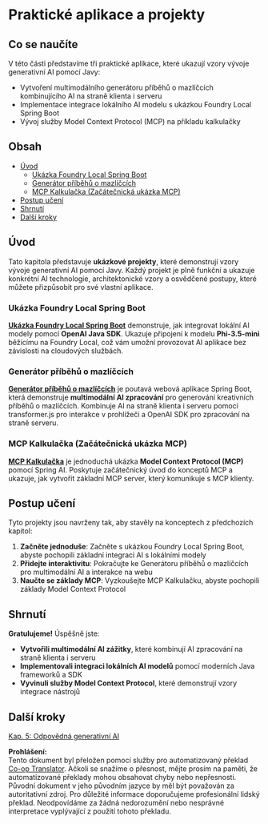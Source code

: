 <!--
CO_OP_TRANSLATOR_METADATA:
{
  "original_hash": "d45b8e2291ab1357592c904c103cbc81",
  "translation_date": "2025-07-28T11:07:51+00:00",
  "source_file": "04-PracticalSamples/README.md",
  "language_code": "cs"
}
-->
# Praktické aplikace a projekty

## Co se naučíte
V této části představíme tři praktické aplikace, které ukazují vzory vývoje generativní AI pomocí Javy:
- Vytvoření multimodálního generátoru příběhů o mazlíčcích kombinujícího AI na straně klienta i serveru
- Implementace integrace lokálního AI modelu s ukázkou Foundry Local Spring Boot
- Vývoj služby Model Context Protocol (MCP) na příkladu kalkulačky

## Obsah

- [Úvod](../../../04-PracticalSamples)
  - [Ukázka Foundry Local Spring Boot](../../../04-PracticalSamples)
  - [Generátor příběhů o mazlíčcích](../../../04-PracticalSamples)
  - [MCP Kalkulačka (Začátečnická ukázka MCP)](../../../04-PracticalSamples)
- [Postup učení](../../../04-PracticalSamples)
- [Shrnutí](../../../04-PracticalSamples)
- [Další kroky](../../../04-PracticalSamples)

## Úvod

Tato kapitola představuje **ukázkové projekty**, které demonstrují vzory vývoje generativní AI pomocí Javy. Každý projekt je plně funkční a ukazuje konkrétní AI technologie, architektonické vzory a osvědčené postupy, které můžete přizpůsobit pro své vlastní aplikace.

### Ukázka Foundry Local Spring Boot

**[Ukázka Foundry Local Spring Boot](foundrylocal/README.md)** demonstruje, jak integrovat lokální AI modely pomocí **OpenAI Java SDK**. Ukazuje připojení k modelu **Phi-3.5-mini** běžícímu na Foundry Local, což vám umožní provozovat AI aplikace bez závislosti na cloudových službách.

### Generátor příběhů o mazlíčcích

**[Generátor příběhů o mazlíčcích](petstory/README.md)** je poutavá webová aplikace Spring Boot, která demonstruje **multimodální AI zpracování** pro generování kreativních příběhů o mazlíčcích. Kombinuje AI na straně klienta i serveru pomocí transformer.js pro interakce v prohlížeči a OpenAI SDK pro zpracování na straně serveru.

### MCP Kalkulačka (Začátečnická ukázka MCP)

**[MCP Kalkulačka](calculator/README.md)** je jednoduchá ukázka **Model Context Protocol (MCP)** pomocí Spring AI. Poskytuje začátečnický úvod do konceptů MCP a ukazuje, jak vytvořit základní MCP server, který komunikuje s MCP klienty.

## Postup učení

Tyto projekty jsou navrženy tak, aby stavěly na konceptech z předchozích kapitol:

1. **Začněte jednoduše**: Začněte s ukázkou Foundry Local Spring Boot, abyste pochopili základní integraci AI s lokálními modely
2. **Přidejte interaktivitu**: Pokračujte ke Generátoru příběhů o mazlíčcích pro multimodální AI a interakce na webu
3. **Naučte se základy MCP**: Vyzkoušejte MCP Kalkulačku, abyste pochopili základy Model Context Protocol

## Shrnutí

**Gratulujeme!** Úspěšně jste:

- **Vytvořili multimodální AI zážitky**, které kombinují AI zpracování na straně klienta i serveru
- **Implementovali integraci lokálních AI modelů** pomocí moderních Java frameworků a SDK
- **Vyvinuli služby Model Context Protocol**, které demonstrují vzory integrace nástrojů

## Další kroky

[Kap. 5: Odpovědná generativní AI](../05-ResponsibleGenAI/README.md)

**Prohlášení:**  
Tento dokument byl přeložen pomocí služby pro automatizovaný překlad [Co-op Translator](https://github.com/Azure/co-op-translator). Ačkoli se snažíme o přesnost, mějte prosím na paměti, že automatizované překlady mohou obsahovat chyby nebo nepřesnosti. Původní dokument v jeho původním jazyce by měl být považován za autoritativní zdroj. Pro důležité informace doporučujeme profesionální lidský překlad. Neodpovídáme za žádná nedorozumění nebo nesprávné interpretace vyplývající z použití tohoto překladu.